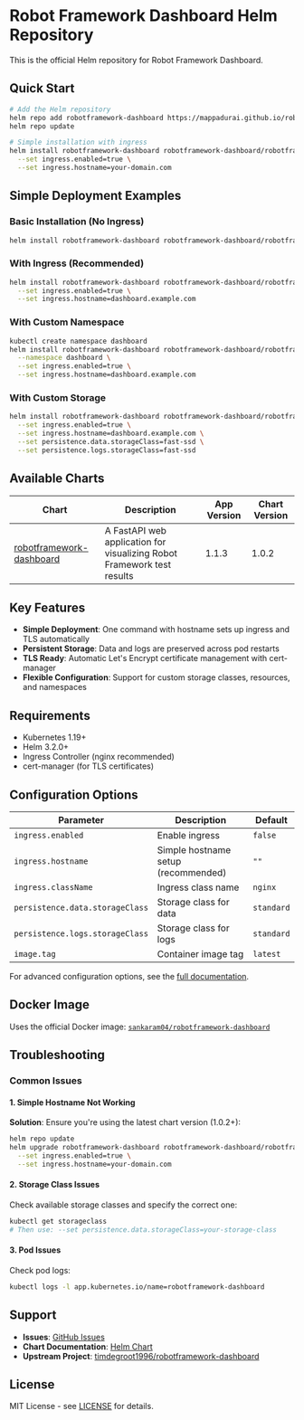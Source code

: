 # Robot Framework Dashboard Helm Repository

This is the official Helm repository for Robot Framework Dashboard.

## Quick Start

```bash
# Add the Helm repository
helm repo add robotframework-dashboard https://mappadurai.github.io/robotframework-dashboard/
helm repo update

# Simple installation with ingress
helm install robotframework-dashboard robotframework-dashboard/robotframework-dashboard \
  --set ingress.enabled=true \
  --set ingress.hostname=your-domain.com
```

## Simple Deployment Examples

### Basic Installation (No Ingress)
```bash
helm install robotframework-dashboard robotframework-dashboard/robotframework-dashboard
```

### With Ingress (Recommended)
```bash
helm install robotframework-dashboard robotframework-dashboard/robotframework-dashboard \
  --set ingress.enabled=true \
  --set ingress.hostname=dashboard.example.com
```

### With Custom Namespace
```bash
kubectl create namespace dashboard
helm install robotframework-dashboard robotframework-dashboard/robotframework-dashboard \
  --namespace dashboard \
  --set ingress.enabled=true \
  --set ingress.hostname=dashboard.example.com
```

### With Custom Storage
```bash
helm install robotframework-dashboard robotframework-dashboard/robotframework-dashboard \
  --set ingress.enabled=true \
  --set ingress.hostname=dashboard.example.com \
  --set persistence.data.storageClass=fast-ssd \
  --set persistence.logs.storageClass=fast-ssd
```

## Available Charts

| Chart | Description | App Version | Chart Version |
|-------|-------------|-------------|---------------|
| [robotframework-dashboard](https://github.com/mappadurai/robotframework-dashboard) | A FastAPI web application for visualizing Robot Framework test results | 1.1.3 | 1.0.2 |

## Key Features

- **Simple Deployment**: One command with hostname sets up ingress and TLS automatically
- **Persistent Storage**: Data and logs are preserved across pod restarts
- **TLS Ready**: Automatic Let's Encrypt certificate management with cert-manager
- **Flexible Configuration**: Support for custom storage classes, resources, and namespaces

## Requirements

- Kubernetes 1.19+
- Helm 3.2.0+
- Ingress Controller (nginx recommended)
- cert-manager (for TLS certificates)

## Configuration Options

| Parameter | Description | Default |
|-----------|-------------|---------|
| `ingress.enabled` | Enable ingress | `false` |
| `ingress.hostname` | Simple hostname setup (recommended) | `""` |
| `ingress.className` | Ingress class name | `nginx` |
| `persistence.data.storageClass` | Storage class for data | `standard` |
| `persistence.logs.storageClass` | Storage class for logs | `standard` |
| `image.tag` | Container image tag | `latest` |

For advanced configuration options, see the [full documentation](https://github.com/mappadurai/robotframework-dashboard/tree/main/helm/robotframework-dashboard).

## Docker Image

Uses the official Docker image: [`sankaram04/robotframework-dashboard`](https://hub.docker.com/r/sankaram04/robotframework-dashboard)

## Troubleshooting

### Common Issues

#### 1. Simple Hostname Not Working
**Solution**: Ensure you're using the latest chart version (1.0.2+):
```bash
helm repo update
helm upgrade robotframework-dashboard robotframework-dashboard/robotframework-dashboard \
  --set ingress.enabled=true \
  --set ingress.hostname=your-domain.com
```

#### 2. Storage Class Issues
Check available storage classes and specify the correct one:
```bash
kubectl get storageclass
# Then use: --set persistence.data.storageClass=your-storage-class
```

#### 3. Pod Issues
Check pod logs:
```bash
kubectl logs -l app.kubernetes.io/name=robotframework-dashboard
```

## Support

- **Issues**: [GitHub Issues](https://github.com/mappadurai/robotframework-dashboard/issues)
- **Chart Documentation**: [Helm Chart](https://github.com/mappadurai/robotframework-dashboard/tree/main/helm/robotframework-dashboard)
- **Upstream Project**: [timdegroot1996/robotframework-dashboard](https://github.com/timdegroot1996/robotframework-dashboard)

## License

MIT License - see [LICENSE](https://github.com/mappadurai/robotframework-dashboard/blob/main/LICENSE) for details.
